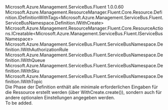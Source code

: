<Type Name="IWithCreate" FullName="Microsoft.Azure.Management.ServiceBus.Fluent.ServiceBusNamespace.Definition.IWithCreate">
  <TypeSignature Language="C#" Value="public interface IWithCreate : Microsoft.Azure.Management.ResourceManager.Fluent.Core.Resource.Definition.IDefinitionWithTags&lt;Microsoft.Azure.Management.ServiceBus.Fluent.ServiceBusNamespace.Definition.IWithCreate&gt;, Microsoft.Azure.Management.ResourceManager.Fluent.Core.ResourceActions.ICreatable&lt;Microsoft.Azure.Management.ServiceBus.Fluent.IServiceBusNamespace&gt;, Microsoft.Azure.Management.ServiceBus.Fluent.ServiceBusNamespace.Definition.IWithAuthorizationRule, Microsoft.Azure.Management.ServiceBus.Fluent.ServiceBusNamespace.Definition.IWithQueue, Microsoft.Azure.Management.ServiceBus.Fluent.ServiceBusNamespace.Definition.IWithSku, Microsoft.Azure.Management.ServiceBus.Fluent.ServiceBusNamespace.Definition.IWithTopic" />
  <TypeSignature Language="ILAsm" Value=".class public interface auto ansi abstract IWithCreate implements class Microsoft.Azure.Management.ResourceManager.Fluent.Core.Resource.Definition.IDefinitionWithTags`1&lt;class Microsoft.Azure.Management.ServiceBus.Fluent.ServiceBusNamespace.Definition.IWithCreate&gt;, class Microsoft.Azure.Management.ResourceManager.Fluent.Core.ResourceActions.ICreatable`1&lt;class Microsoft.Azure.Management.ServiceBus.Fluent.IServiceBusNamespace&gt;, class Microsoft.Azure.Management.ResourceManager.Fluent.Core.ResourceActions.IIndexable, class Microsoft.Azure.Management.ServiceBus.Fluent.ServiceBusNamespace.Definition.IWithAuthorizationRule, class Microsoft.Azure.Management.ServiceBus.Fluent.ServiceBusNamespace.Definition.IWithQueue, class Microsoft.Azure.Management.ServiceBus.Fluent.ServiceBusNamespace.Definition.IWithSku, class Microsoft.Azure.Management.ServiceBus.Fluent.ServiceBusNamespace.Definition.IWithTopic" />
  <TypeSignature Language="DocId" Value="T:Microsoft.Azure.Management.ServiceBus.Fluent.ServiceBusNamespace.Definition.IWithCreate" />
  <TypeSignature Language="VB.NET" Value="Public Interface IWithCreate&#xA;Implements ICreatable(Of IServiceBusNamespace), IDefinitionWithTags(Of IWithCreate), IWithAuthorizationRule, IWithQueue, IWithSku, IWithTopic" />
  <TypeSignature Language="F#" Value="type IWithCreate = interface&#xA;    interface ICreatable&lt;IServiceBusNamespace&gt;&#xA;    interface IIndexable&#xA;    interface IDefinitionWithTags&lt;IWithCreate&gt;&#xA;    interface IWithSku&#xA;    interface IWithQueue&#xA;    interface IWithTopic&#xA;    interface IWithAuthorizationRule" />
  <AssemblyInfo>
    <AssemblyName>Microsoft.Azure.Management.ServiceBus.Fluent</AssemblyName>
    <AssemblyVersion>1.0.0.60</AssemblyVersion>
  </AssemblyInfo>
  <Interfaces>
    <Interface>
      <InterfaceName>Microsoft.Azure.Management.ResourceManager.Fluent.Core.Resource.Definition.IDefinitionWithTags&lt;Microsoft.Azure.Management.ServiceBus.Fluent.ServiceBusNamespace.Definition.IWithCreate&gt;</InterfaceName>
    </Interface>
    <Interface>
      <InterfaceName>Microsoft.Azure.Management.ResourceManager.Fluent.Core.ResourceActions.ICreatable&lt;Microsoft.Azure.Management.ServiceBus.Fluent.IServiceBusNamespace&gt;</InterfaceName>
    </Interface>
    <Interface>
      <InterfaceName>Microsoft.Azure.Management.ServiceBus.Fluent.ServiceBusNamespace.Definition.IWithAuthorizationRule</InterfaceName>
    </Interface>
    <Interface>
      <InterfaceName>Microsoft.Azure.Management.ServiceBus.Fluent.ServiceBusNamespace.Definition.IWithQueue</InterfaceName>
    </Interface>
    <Interface>
      <InterfaceName>Microsoft.Azure.Management.ServiceBus.Fluent.ServiceBusNamespace.Definition.IWithSku</InterfaceName>
    </Interface>
    <Interface>
      <InterfaceName>Microsoft.Azure.Management.ServiceBus.Fluent.ServiceBusNamespace.Definition.IWithTopic</InterfaceName>
    </Interface>
  </Interfaces>
  <Docs>
    <summary>
            Die Phase der Definition enthält alle minimale erforderlichen Eingaben für die Ressource erstellt werden (über WithCreate.create()), sondern auch für andere optionalen Einstellungen angegeben werden.
            </summary>
    <remarks>To be added.</remarks>
  </Docs>
  <Members />
</Type>